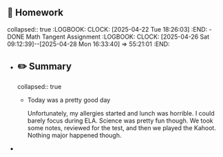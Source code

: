 ## 📝 Homework
collapsed:: true
:LOGBOOK:
CLOCK: [2025-04-22 Tue 18:26:03]
:END:
	- DONE Math Tangent Assignment
	  :LOGBOOK:
	  CLOCK: [2025-04-26 Sat 09:12:39]--[2025-04-28 Mon 16:33:40] =>  55:21:01
	  :END:
- ##  ✏️ Summary
  collapsed:: true
	- Today was a pretty good day
	  
	  Unfortunately, my allergies started and lunch was horrible. I could barely focus during ELA. Science was pretty fun though. We took some notes, reviewed for the test, and then we played the Kahoot. Nothing major happened though.
-
